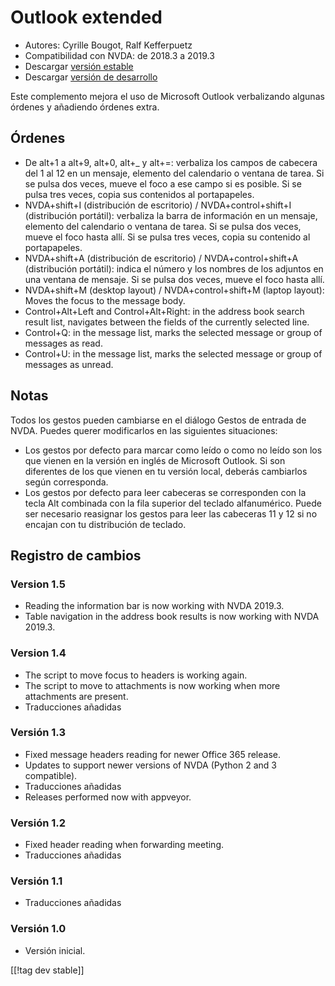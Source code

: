 # Outlook extended #

* Autores: Cyrille Bougot, Ralf Kefferpuetz
* Compatibilidad con NVDA: de 2018.3 a 2019.3
* Descargar [versión estable][1]
* Descargar [versión de desarrollo][2]

Este complemento mejora el uso de Microsoft Outlook verbalizando algunas
órdenes y añadiendo órdenes extra.

## Órdenes

* De alt+1 a alt+9, alt+0, alt+_ y alt+=: verbaliza los campos de cabecera
  del 1 al 12 en un mensaje, elemento del calendario o ventana de tarea. Si
  se pulsa dos veces, mueve el foco a ese campo si es posible. Si se pulsa
  tres veces, copia sus contenidos al portapapeles.
* NVDA+shift+I (distribución de escritorio) / NVDA+control+shift+I
  (distribución portátil): verbaliza la barra de información en un mensaje,
  elemento del calendario o ventana de tarea. Si se pulsa dos veces, mueve
  el foco hasta allí. Si se pulsa tres veces, copia su contenido al
  portapapeles.
* NVDA+shift+A (distribución de escritorio) / NVDA+control+shift+A
  (distribución portátil): indica el número y los nombres de los adjuntos en
  una ventana de mensaje. Si se pulsa dos veces, mueve el foco hasta allí.
* NVDA+shift+M (desktop layout) / NVDA+control+shift+M (laptop layout):
  Moves the focus to the message body.
* Control+Alt+Left and Control+Alt+Right: in the address book search result
  list, navigates between the fields of the currently selected line.
* Control+Q: in the message list, marks the selected message or group of
  messages as read.
* Control+U: in the message list, marks the selected message or group of
  messages as unread.

## Notas

Todos los gestos pueden cambiarse en el diálogo Gestos de entrada de
NVDA. Puedes querer modificarlos en las siguientes situaciones:

* Los gestos por defecto para marcar como leído o como no leído son los que
  vienen en la versión en inglés de Microsoft Outlook. Si son diferentes de
  los que vienen en tu versión local, deberás cambiarlos según corresponda.
* Los gestos por defecto para leer cabeceras se corresponden con la tecla
  Alt combinada con la fila superior del teclado alfanumérico. Puede ser
  necesario reasignar los gestos para leer las cabeceras 11 y 12 si no
  encajan con tu distribución de teclado.

## Registro de cambios

### Version 1.5

* Reading the information bar is now working with NVDA 2019.3.
* Table navigation in the address book results is now working with NVDA
  2019.3.

### Version 1.4

* The script to move focus to headers is working again.
* The script to move to attachments is now working when more attachments are
  present.
* Traducciones añadidas

### Versión 1.3

* Fixed message headers reading for newer Office 365 release.
* Updates to support newer versions of NVDA (Python 2 and 3 compatible).
* Traducciones añadidas
* Releases performed now with appveyor.

### Versión 1.2

* Fixed header reading when forwarding meeting.
* Traducciones añadidas

### Versión 1.1

* Traducciones añadidas

### Versión 1.0

* Versión inicial.

[[!tag dev stable]]

[1]: https://addons.nvda-project.org/files/get.php?file=outlookextended

[2]: https://addons.nvda-project.org/files/get.php?file=outlookextended-dev
